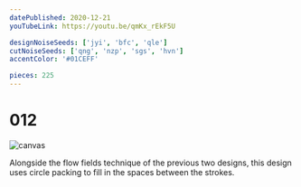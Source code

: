 ```yaml
---
datePublished: 2020-12-21
youTubeLink: https://youtu.be/qmKx_rEkF5U

designNoiseSeeds: ['jyi', 'bfc', 'qle']
cutNoiseSeeds: ['qng', 'nzp', 'sgs', 'hvn']
accentColor: '#01CEFF'

pieces: 225
---
```


# 012

![canvas](https://res.cloudinary.com/abstract-puzzles/image/upload/w_2000/012_jyi-bfc-qle_qng-nzp-sgs-hvn?raw=true)

Alongside the flow fields technique of the previous two designs, this design uses circle packing to fill in the spaces between the strokes.
